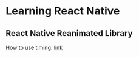 # Learning React Native

## React Native Reanimated Library

How to use timing: [link](https://blog.kiprosh.com/react-native-reanimated-a-hands-on-approach-1/)
